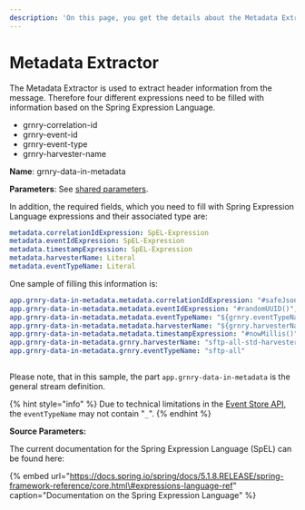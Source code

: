 ```yaml
---
description: 'On this page, you get the details about the Metadata Extractor'
---
```


# Metadata Extractor

The Metadata Extractor is used to extract header information from the message. Therefore four different expressions need to be filled with information based on the Spring Expression Language.

* grnry-correlation-id
* grnry-event-id
* grnry-event-type
* grnry-harvester-name

**Name**: grnry-data-in-metadata

**Parameters**: See [shared parameters](grnry-components-and-parameters.md).

In addition, the required fields, which you need to fill with Spring Expression Language expressions and their associated type are:

```yaml
metadata.correlationIdExpression: SpEL-Expression
metadata.eventIdExpression: SpEL-Expression
metadata.timestampExpression: SpEL-Expression
metadata.harvesterName: Literal
metadata.eventTypeName: Literal
```

One sample of filling this information is:

```yaml
app.grnry-data-in-metadata.metadata.correlationIdExpression: "#safeJsonPath(payload, 'kd_nr')?:'NO_CORRELATION_ID'",
app.grnry-data-in-metadata.metadata.eventIdExpression: "#randomUUID()",
app.grnry-data-in-metadata.metadata.eventTypeName: "${grnry.eventTypeName}",
app.grnry-data-in-metadata.metadata.harvesterName: "${grnry.harvesterName}",
app.grnry-data-in-metadata.metadata.timestampExpression: "#nowMillis()",
app.grnry-data-in-metadata.grnry.harvesterName: "sftp-all-std-harvester",
app.grnry-data-in-metadata.grnry.eventTypeName: "sftp-all"
  
```

Please note, that in this sample, the part `app.grnry-data-in-metadata` is the general stream definition.

{% hint style="info" %}
Due to technical limitations in the [Event Store API](../../api-reference/event-store-api.md), the `eventTypeName` may not contain "`_`".
{% endhint %}

**Source Parameters:**

The current documentation for the Spring Expression Language \(SpEL\) can be found here:

{% embed url="https://docs.spring.io/spring/docs/5.1.8.RELEASE/spring-framework-reference/core.html\#expressions-language-ref" caption="Documentation on the Spring Expression Language" %}

### 

